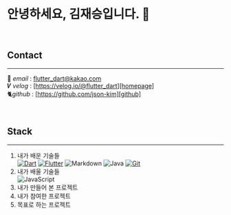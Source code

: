 # 안녕하세요, 김재승입니다. 👋



</br>


## Contact
---
📧 _email_ : <flutter_dart@kakao.com>  
𝑽  _velog_ : [https://velog.io/@flutter_dart][homepage]  
🐈‍ _github_ : [https://github.com/json-kim][github]

[homepage]: https://velog.io/@flutter_dart
[github]: https://github.com/json-kim
</br>

## Stack
---

1. 내가 배운 기술들  
[![Dart](https://img.shields.io/badge/dart-%230175C2.svg?style=for-the-badge&logo=dart&logoColor=white)][flutter]
[![Flutter](https://img.shields.io/badge/Flutter-%2302569B.svg?style=for-the-badge&logo=Flutter&logoColor=white)][flutter]
![Markdown](https://img.shields.io/badge/markdown-%23000000.svg?style=for-the-badge&logo=markdown&logoColor=white) 
![Java](https://img.shields.io/badge/java-%23ED8B00.svg?style=for-the-badge&logo=java&logoColor=white)
[![Git](https://img.shields.io/badge/git-%23F05033.svg?style=for-the-badge&logo=git&logoColor=white)][git]  
2. 내가 배울 기술들  
![JavaScript](https://img.shields.io/badge/javascript-%23323330.svg?style=for-the-badge&logo=javascript&logoColor=%23F7DF1E)
3. 내가 만들어 본 프로젝트
4. 내가 참여한 프로젝트
5. 목표로 하는 프로젝트

[flutter]: https://www.notion.so/Flutter-Dart-5650c36e85904141b824a605f913b46d
[git]: https://www.notion.so/git-f52387d86ae54574aa7a56272f997312